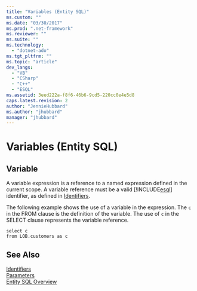```yaml
---
title: "Variables (Entity SQL)"
ms.custom: ""
ms.date: "03/30/2017"
ms.prod: ".net-framework"
ms.reviewer: ""
ms.suite: ""
ms.technology: 
  - "dotnet-ado"
ms.tgt_pltfrm: ""
ms.topic: "article"
dev_langs: 
  - "VB"
  - "CSharp"
  - "C++"
  - "ESQL"
ms.assetid: 3eed222a-f8f6-46b6-9cd5-220cc0e4e5d8
caps.latest.revision: 2
author: "JennieHubbard"
ms.author: "jhubbard"
manager: "jhubbard"
---
```

# Variables (Entity SQL)
## Variable  
 A variable expression is a reference to a named expression defined in the current scope. A variable reference must be a valid [!INCLUDE[esql](../../../../../../includes/esql-md.md)] identifier, as defined in [Identifiers](../../../../../../docs/framework/data/adonet/ef/language-reference/identifiers-entity-sql.md).  
  
 The following example shows the use of a variable in the expression. The `c` in the FROM clause is the definition of the variable. The use of `c` in the SELECT clause represents the variable reference.  
  
```  
select c   
from LOB.customers as c  
```  
  
## See Also  
 [Identifiers](../../../../../../docs/framework/data/adonet/ef/language-reference/identifiers-entity-sql.md)   
 [Parameters](../../../../../../docs/framework/data/adonet/ef/language-reference/parameters-entity-sql.md)   
 [Entity SQL Overview](../../../../../../docs/framework/data/adonet/ef/language-reference/entity-sql-overview.md)
